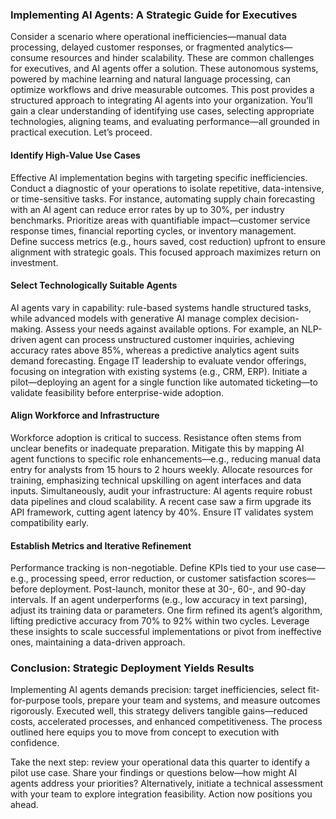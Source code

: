 ### Implementing AI Agents: A Strategic Guide for Executives

Consider a scenario where operational inefficiencies—manual data processing, delayed customer responses, or fragmented analytics—consume resources and hinder scalability. These are common challenges for executives, and AI agents offer a solution. These autonomous systems, powered by machine learning and natural language processing, can optimize workflows and drive measurable outcomes. This post provides a structured approach to integrating AI agents into your organization. You’ll gain a clear understanding of identifying use cases, selecting appropriate technologies, aligning teams, and evaluating performance—all grounded in practical execution. Let’s proceed.

#### Identify High-Value Use Cases

Effective AI implementation begins with targeting specific inefficiencies. Conduct a diagnostic of your operations to isolate repetitive, data-intensive, or time-sensitive tasks. For instance, automating supply chain forecasting with an AI agent can reduce error rates by up to 30%, per industry benchmarks. Prioritize areas with quantifiable impact—customer service response times, financial reporting cycles, or inventory management. Define success metrics (e.g., hours saved, cost reduction) upfront to ensure alignment with strategic goals. This focused approach maximizes return on investment.

#### Select Technologically Suitable Agents

AI agents vary in capability: rule-based systems handle structured tasks, while advanced models with generative AI manage complex decision-making. Assess your needs against available options. For example, an NLP-driven agent can process unstructured customer inquiries, achieving accuracy rates above 85%, whereas a predictive analytics agent suits demand forecasting. Engage IT leadership to evaluate vendor offerings, focusing on integration with existing systems (e.g., CRM, ERP). Initiate a pilot—deploying an agent for a single function like automated ticketing—to validate feasibility before enterprise-wide adoption.

#### Align Workforce and Infrastructure

Workforce adoption is critical to success. Resistance often stems from unclear benefits or inadequate preparation. Mitigate this by mapping AI agent functions to specific role enhancements—e.g., reducing manual data entry for analysts from 15 hours to 2 hours weekly. Allocate resources for training, emphasizing technical upskilling on agent interfaces and data inputs. Simultaneously, audit your infrastructure: AI agents require robust data pipelines and cloud scalability. A recent case saw a firm upgrade its API framework, cutting agent latency by 40%. Ensure IT validates system compatibility early.

#### Establish Metrics and Iterative Refinement

Performance tracking is non-negotiable. Define KPIs tied to your use case—e.g., processing speed, error reduction, or customer satisfaction scores—before deployment. Post-launch, monitor these at 30-, 60-, and 90-day intervals. If an agent underperforms (e.g., low accuracy in text parsing), adjust its training data or parameters. One firm refined its agent’s algorithm, lifting predictive accuracy from 70% to 92% within two cycles. Leverage these insights to scale successful implementations or pivot from ineffective ones, maintaining a data-driven approach.

### Conclusion: Strategic Deployment Yields Results

Implementing AI agents demands precision: target inefficiencies, select fit-for-purpose tools, prepare your team and systems, and measure outcomes rigorously. Executed well, this strategy delivers tangible gains—reduced costs, accelerated processes, and enhanced competitiveness. The process outlined here equips you to move from concept to execution with confidence.

Take the next step: review your operational data this quarter to identify a pilot use case. Share your findings or questions below—how might AI agents address your priorities? Alternatively, initiate a technical assessment with your team to explore integration feasibility. Action now positions you ahead.
